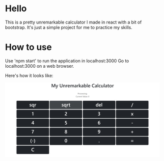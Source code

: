 # Hello
This is a pretty unremarkable calculator I made in react with a bit of bootstrap. It's just a simple project for me to practice my skills.

# How to use
Use 'npm start' to run the application in localhost:3000
Go to localhost:3000 on a web browser.

Here's how it looks like:

![Calculator Mainpage](./public/CalculatorMain.JPG)